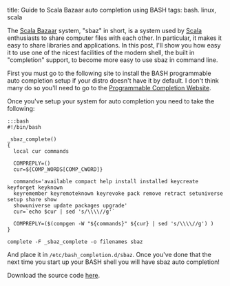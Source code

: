 title: Guide to Scala Bazaar auto completion using BASH
tags: bash. linux, scala

The [Scala Bazaar][scala-bazaar] system, "sbaz" in short, is a system used by [Scala][scala] enthusiasts to share computer files with each other. In particular, it makes it easy to share libraries and applications. In this post, I'll show you how easy it to use one of the nicest facilities of the modern shell, the built in "completion" support, to become more easy to use sbaz in command line.

First you must go to the following site to install the BASH programmable auto completion setup if your distro doesn't have it by default. I don't think many do so you'll need to go to the [Programmable Completion Website][completion].

Once you've setup your system for auto completion you need to take the following:

    :::bash
    #!/bin/bash

    _sbaz_complete()
    {
      local cur commands

      COMPREPLY=()
      cur=${COMP_WORDS[COMP_CWORD]}

      commands='available compact help install installed keycreate keyforget keyknown
      keyremember keyremoteknown keyrevoke pack remove retract setuniverse setup share show
      showuniverse update packages upgrade'
      cur=`echo $cur | sed 's/\\\\//g'`

      COMPREPLY=($(compgen -W "${commands}" ${cur} | sed 's/\\\\//g') )
    }

    complete -F _sbaz_complete -o filenames sbaz

And place it in `/etc/bash_completion.d/sbaz`. Once you've done that the next time you start up your BASH shell you will have sbaz auto completion!

Download the source code [here][source].

[scala]: http://www.scala-lang.org/
[scala-bazaar]: http://www.scala-lang.org/node/93
[completion]: http://www.caliban.org/bash/index.shtml#completion
[source]: http://github.com/jweslley/dotfiles/blob/master/lib/completion/sbaz.bash
